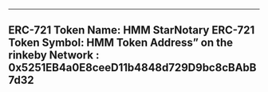 
-------------------------------------------------------
 ERC-721 Token Name: HMM StarNotary
 ERC-721 Token Symbol: HMM
 Token Address” on the rinkeby Network : 0x5251EB4a0E8ceeD11b4848d729D9bc8cBAbB7d32	
 -------------------------------------------------------
